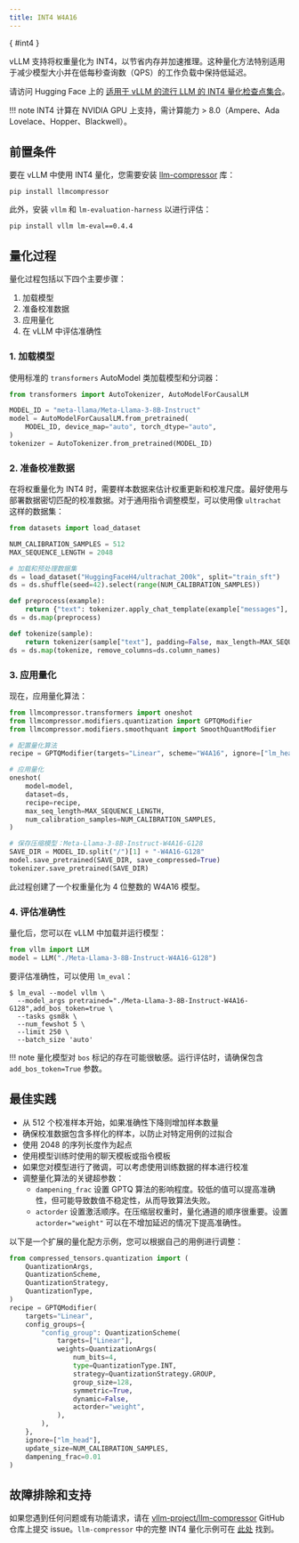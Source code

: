 ```yaml
---
title: INT4 W4A16
---
```

[](){ #int4 }

vLLM 支持将权重量化为 INT4，以节省内存并加速推理。这种量化方法特别适用于减少模型大小并在低每秒查询数（QPS）的工作负载中保持低延迟。

请访问 Hugging Face 上的 [适用于 vLLM 的流行 LLM 的 INT4 量化检查点集合](https://huggingface.co/collections/neuralmagic/int4-llms-for-vllm-668ec34bf3c9fa45f857df2c)。

!!! note
    INT4 计算在 NVIDIA GPU 上支持，需计算能力 > 8.0（Ampere、Ada Lovelace、Hopper、Blackwell）。

## 前置条件

要在 vLLM 中使用 INT4 量化，您需要安装 [llm-compressor](https://github.com/vllm-project/llm-compressor/) 库：

```console
pip install llmcompressor
```

此外，安装 `vllm` 和 `lm-evaluation-harness` 以进行评估：

```console
pip install vllm lm-eval==0.4.4
```

## 量化过程

量化过程包括以下四个主要步骤：

1. 加载模型
2. 准备校准数据
3. 应用量化
4. 在 vLLM 中评估准确性

### 1. 加载模型

使用标准的 `transformers` AutoModel 类加载模型和分词器：

```python
from transformers import AutoTokenizer, AutoModelForCausalLM

MODEL_ID = "meta-llama/Meta-Llama-3-8B-Instruct"
model = AutoModelForCausalLM.from_pretrained(
    MODEL_ID, device_map="auto", torch_dtype="auto",
)
tokenizer = AutoTokenizer.from_pretrained(MODEL_ID)
```

### 2. 准备校准数据

在将权重量化为 INT4 时，需要样本数据来估计权重更新和校准尺度。最好使用与部署数据密切匹配的校准数据。对于通用指令调整模型，可以使用像 `ultrachat` 这样的数据集：

```python
from datasets import load_dataset

NUM_CALIBRATION_SAMPLES = 512
MAX_SEQUENCE_LENGTH = 2048

# 加载和预处理数据集
ds = load_dataset("HuggingFaceH4/ultrachat_200k", split="train_sft")
ds = ds.shuffle(seed=42).select(range(NUM_CALIBRATION_SAMPLES))

def preprocess(example):
    return {"text": tokenizer.apply_chat_template(example["messages"], tokenize=False)}
ds = ds.map(preprocess)

def tokenize(sample):
    return tokenizer(sample["text"], padding=False, max_length=MAX_SEQUENCE_LENGTH, truncation=True, add_special_tokens=False)
ds = ds.map(tokenize, remove_columns=ds.column_names)
```

### 3. 应用量化

现在，应用量化算法：

```python
from llmcompressor.transformers import oneshot
from llmcompressor.modifiers.quantization import GPTQModifier
from llmcompressor.modifiers.smoothquant import SmoothQuantModifier

# 配置量化算法
recipe = GPTQModifier(targets="Linear", scheme="W4A16", ignore=["lm_head"])

# 应用量化
oneshot(
    model=model,
    dataset=ds,
    recipe=recipe,
    max_seq_length=MAX_SEQUENCE_LENGTH,
    num_calibration_samples=NUM_CALIBRATION_SAMPLES,
)

# 保存压缩模型：Meta-Llama-3-8B-Instruct-W4A16-G128
SAVE_DIR = MODEL_ID.split("/")[1] + "-W4A16-G128"
model.save_pretrained(SAVE_DIR, save_compressed=True)
tokenizer.save_pretrained(SAVE_DIR)
```

此过程创建了一个权重量化为 4 位整数的 W4A16 模型。

### 4. 评估准确性

量化后，您可以在 vLLM 中加载并运行模型：

```python
from vllm import LLM
model = LLM("./Meta-Llama-3-8B-Instruct-W4A16-G128")
```

要评估准确性，可以使用 `lm_eval`：

```console
$ lm_eval --model vllm \
  --model_args pretrained="./Meta-Llama-3-8B-Instruct-W4A16-G128",add_bos_token=true \
  --tasks gsm8k \
  --num_fewshot 5 \
  --limit 250 \
  --batch_size 'auto'
```

!!! note
    量化模型对 `bos` 标记的存在可能很敏感。运行评估时，请确保包含 `add_bos_token=True` 参数。

## 最佳实践

- 从 512 个校准样本开始，如果准确性下降则增加样本数量
- 确保校准数据包含多样化的样本，以防止对特定用例的过拟合
- 使用 2048 的序列长度作为起点
- 使用模型训练时使用的聊天模板或指令模板
- 如果您对模型进行了微调，可以考虑使用训练数据的样本进行校准
- 调整量化算法的关键超参数：
  - `dampening_frac` 设置 GPTQ 算法的影响程度。较低的值可以提高准确性，但可能导致数值不稳定性，从而导致算法失败。
  - `actorder` 设置激活顺序。在压缩层权重时，量化通道的顺序很重要。设置 `actorder="weight"` 可以在不增加延迟的情况下提高准确性。

以下是一个扩展的量化配方示例，您可以根据自己的用例进行调整：

```python
from compressed_tensors.quantization import (
    QuantizationArgs,
    QuantizationScheme,
    QuantizationStrategy,
    QuantizationType,
) 
recipe = GPTQModifier(
    targets="Linear",
    config_groups={
        "config_group": QuantizationScheme(
            targets=["Linear"],
            weights=QuantizationArgs(
                num_bits=4,
                type=QuantizationType.INT,
                strategy=QuantizationStrategy.GROUP,
                group_size=128,
                symmetric=True,
                dynamic=False,
                actorder="weight",
            ),
        ),
    },
    ignore=["lm_head"],
    update_size=NUM_CALIBRATION_SAMPLES,
    dampening_frac=0.01
)
```

## 故障排除和支持

如果您遇到任何问题或有功能请求，请在 [vllm-project/llm-compressor](https://github.com/vllm-project/llm-compressor/issues) GitHub 仓库上提交 issue。`llm-compressor` 中的完整 INT4 量化示例可在 [此处](https://github.com/vllm-project/llm-compressor/blob/main/examples/quantization_w4a16/llama3_example.py) 找到。